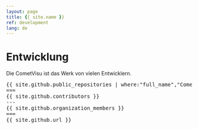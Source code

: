 ```yaml
---
layout: page
title: {{ site.name }}
ref: development
lang: de
---
```


Entwicklung
===========

Die CometVisu ist das Werk von vielen Entwicklern.

<pre>
{{ site.github.public_repositories | where:"full_name","CometVisu/CometVisu" | map:"contributors" }}
===
{{ site.github.contributors }}
---
{{ site.github.organization_members }}
===
{{ site.github.url }}
</pre>